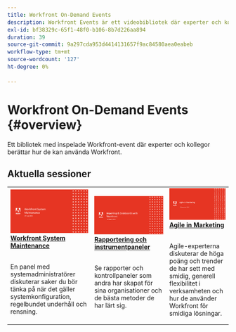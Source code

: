 ```yaml
---
title: Workfront On-Demand Events
description: Workfront Events är ett videobibliotek där experter och kollegor har delat med sig av sina tankar och idéer om hur man kan använda Workfront för att förbättra det arbete som utförs i organisationen.
exl-id: bf38329c-65f1-48f0-b106-8b7d226aa894
duration: 39
source-git-commit: 9a297cda953d4414131657f9ac84580aea0eabeb
workflow-type: tm+mt
source-wordcount: '127'
ht-degree: 0%

---
```


# Workfront On-Demand Events {#overview}

Ett bibliotek med inspelade Workfront-event där experter och kollegor berättar hur de kan använda Workfront.

## Aktuella sessioner

<table>
  <tr>
   <td>
      <a href="user-groups/workfront-system-maintenance.md">
      <img alt="Workfront System Maintenance" src="assets/workfront-system-maintenance.png"/>
      </a>
      <div>
         <a href="user-groups/workfront-system-maintenance.md"><strong>Workfront System Maintenance</strong></a>
<!---         <br/><em>foo</em> -->
      </div>
      <p>
        <br/>
         En panel med systemadministratörer diskuterar saker du bör tänka på när det gäller systemkonfiguration, regelbundet underhåll och rensning.
      </p>
    </td>
   <td>
      <a href="user-groups/reporting-and-dashboards.md">
      <img alt="Rapportering och kontrollpaneler" src="assets/reporting-and-dashboards.png"/>
      </a>
      <div>
         <a href="user-groups/reporting-and-dashboards.md"><strong>Rapportering och instrumentpaneler</strong></a>
<!---         <br/><em>foo</em> -->
      </div>
      <p>
        <br/>
         Se rapporter och kontrollpaneler som andra har skapat för sina organisationer och de bästa metoder de har lärt sig.
      </p>
    </td>
   <td>
      <a href="user-groups/agile-in-marketing.md">
      <img alt="Agile in Marketing" src="assets/agile-in-marketing.png"/>
      </a>
      <div>
         <a href="user-groups/agile-in-marketing.md"><strong>Agile in Marketing</strong></a>
<!---         <br/><em>foo</em> -->
      </div>
      <p>
        <br/>
         Agile-experterna diskuterar de höga poäng och trender de har sett med smidig, generell flexibilitet i verksamheten och hur de använder Workfront för smidiga lösningar.
      </p>
    </td>
  </tr>
</table>
